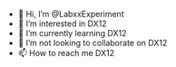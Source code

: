 - 👋 Hi, I’m @LabxxExperiment
- 👀 I’m interested in DX12
- 🌱 I’m currently learning DX12
- 💞️ I’m not looking to collaborate on DX12
- 📫 How to reach me DX12

<!---
LabxxExperiment/LabxxExperiment is a ✨ special ✨ repository because its `README.md` (this file) appears on your GitHub profile.
You can click the Preview link to take a look at your changes.
--->
